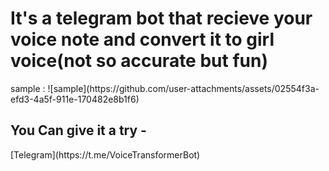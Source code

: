 <h1>It's a telegram bot that recieve your voice note and convert it to girl voice(not so accurate but fun)</h1>
sample :
![sample](https://github.com/user-attachments/assets/02554f3a-efd3-4a5f-911e-170482e8b1f6)

<h2>You Can give it a try - </h2> [Telegram](https://t.me/VoiceTransformerBot)
